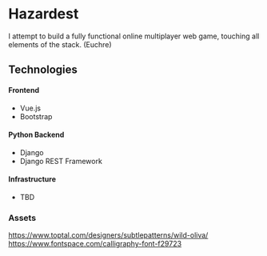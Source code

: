 # Hazardest

I attempt to build a fully functional online multiplayer web game, touching all elements of the stack. (Euchre)

## Technologies

#### Frontend
- Vue.js
- Bootstrap


#### Python Backend
- Django
- Django REST Framework


#### Infrastructure
- TBD

### Assets

https://www.toptal.com/designers/subtlepatterns/wild-oliva/
https://www.fontspace.com/calligraphy-font-f29723

<!-- https://github.com/pakastin/deck-of-cards -->
<!-- https://www.fontspace.com/youth-touch-font-f30771 -->

